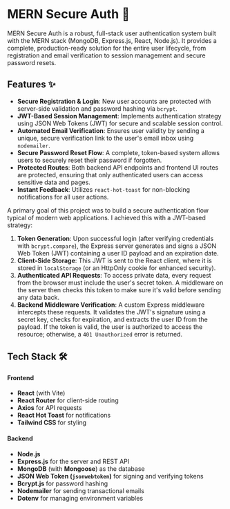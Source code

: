 # MERN Secure Auth 🔐

MERN Secure Auth is a robust, full-stack user authentication system built with the MERN stack (MongoDB, Express.js, React, Node.js). It provides a complete, production-ready solution for the entire user lifecycle, from registration and email verification to session management and secure password resets.

## Features ✨

-   **Secure Registration & Login**: New user accounts are protected with server-side validation and password hashing via `bcrypt`.
-   **JWT-Based Session Management**: Implements authentication strategy using JSON Web Tokens (JWT) for secure and scalable session control.
-   **Automated Email Verification**: Ensures user validity by sending a unique, secure verification link to the user's email inbox using `nodemailer`.
-   **Secure Password Reset Flow**: A complete, token-based system allows users to securely reset their password if forgotten.
-   **Protected Routes**: Both backend API endpoints and frontend UI routes are protected, ensuring that only authenticated users can access sensitive data and pages.
-   **Instant Feedback**: Utilizes `react-hot-toast` for non-blocking notifications for all user actions.

A primary goal of this project was to build a secure authentication flow typical of modern web applications. I achieved this with a JWT-based strategy:

1.  **Token Generation**: Upon successful login (after verifying credentials with `bcrypt.compare`), the Express server generates and signs a JSON Web Token (JWT) containing a user ID payload and an expiration date.
2.  **Client-Side Storage**: This JWT is sent to the React client, where it is stored in `localStorage` (or an HttpOnly cookie for enhanced security).
3.  **Authenticated API Requests**: To access private data, every request from the browser must include the user's secret token. A middleware on the server then checks this token to make sure it's valid before sending any data back.
4.  **Backend Middleware Verification**: A custom Express middleware intercepts these requests. It validates the JWT's signature using a secret key, checks for expiration, and extracts the user ID from the payload. If the token is valid, the user is authorized to access the resource; otherwise, a `401 Unauthorized` error is returned.

## Tech Stack 🛠️

#### Frontend
-   **React** (with Vite)
-   **React Router** for client-side routing
-   **Axios** for API requests
-   **React Hot Toast** for notifications
-   **Tailwind CSS** for styling

#### Backend
-   **Node.js**
-   **Express.js** for the server and REST API
-   **MongoDB** (with **Mongoose**) as the database
-   **JSON Web Token (`jsonwebtoken`)** for signing and verifying tokens
-   **Bcrypt.js** for password hashing
-   **Nodemailer** for sending transactional emails
-   **Dotenv** for managing environment variables
  
